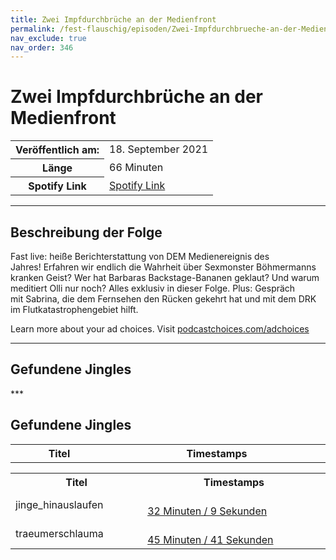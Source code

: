 ```yaml
---
title: Zwei Impfdurchbrüche an der Medienfront
permalink: /fest-flauschig/episoden/Zwei-Impfdurchbrueche-an-der-Medienfront
nav_exclude: true
nav_order: 346
---
```


# Zwei Impfdurchbrüche an der Medienfront
<table class="resp-table dcf-table dcf-table-responsive dcf-table-bordered dcf-table-striped dcf-w-100%">
                    <tbody>
                        <tr>
                            <th scope="row">Veröffentlich am:</th>
                            <td data-label="Veröffentlich am:">18. September 2021</td>
                        </tr>
                        <tr>
                            <th scope="row">Länge </th>
                            <td data-label="Länge ">66 Minuten</td>
                        </tr><tr>
                                <th scope="row">Spotify Link</th>
                                <td data-label="Spotify Link"><a href="https://open.spotify.com/episode/7wLbA4VTQnXSM3Oybxetlm">Spotify Link</a></td>
                            </tr></tbody>
                </table>

***

## Beschreibung der Folge

<div>
<p>Fast live: heiße Berichterstattung von DEM Medienereignis des Jahres! Erfahren wir endlich die Wahrheit über Sexmonster Böhmermanns kranken Geist? Wer hat Barbaras Backstage-Bananen geklaut? Und warum meditiert Olli nur noch? Alles exklusiv in dieser Folge. Plus: Gespräch mit Sabrina, die dem Fernsehen den Rücken gekehrt hat und mit dem DRK im Flutkatastrophengebiet hilft.</p><p> </p><p>Learn more about your ad choices. Visit <a href="https://podcastchoices.com/adchoices">podcastchoices.com/adchoices</a></p>  
</div>

***

## Gefundene Jingles

<table style="display: table;">
                                    <tr>
                                        <th class="tableColumnTitle">Titel</th>
                                        <th class="tableColumnTimestamps">Timestamps</th>
                                    </tr>
                                    ***

## Gefundene Jingles

<table style="display: table;">
                                    <tr>
                                        <th class="tableColumnTitle">Titel</th>
                                        <th class="tableColumnTimestamps">Timestamps</th>
                                    </tr>
                                    <tr>
                                <td markdown="span"  class="tableColumnTitle">jinge_hinauslaufen</td>
                                <td markdown="span" class="tableColumnTimestamps">
                                <br>
                                <a href="https://open.spotify.com/episode/7wLbA4VTQnXSM3Oybxetlm?t=1929">
                                32 Minuten / 9 Sekunden</a>
                                </td></tr><tr>
                                <td markdown="span"  class="tableColumnTitle">traeumerschlauma</td>
                                <td markdown="span" class="tableColumnTimestamps">
                                <br>
                                <a href="https://open.spotify.com/episode/7wLbA4VTQnXSM3Oybxetlm?t=2741">
                                45 Minuten / 41 Sekunden</a>
                                </td></tr></table>